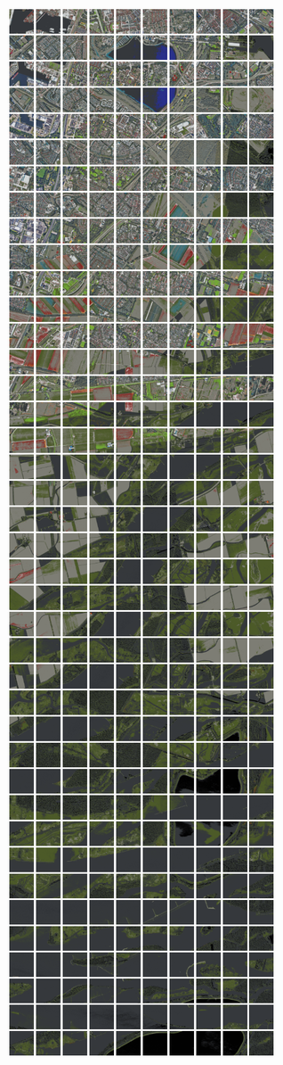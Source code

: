 <html>
<div>
<img src="https://github.com/HakkaTjakka/NL_TILE_MAP/blob/main/18/611/-1041/r.6110.-10410.png" height="44" width="44">
<img src="https://github.com/HakkaTjakka/NL_TILE_MAP/blob/main/18/611/-1041/r.6111.-10410.png" height="44" width="44">
<img src="https://github.com/HakkaTjakka/NL_TILE_MAP/blob/main/18/611/-1041/r.6112.-10410.png" height="44" width="44">
<img src="https://github.com/HakkaTjakka/NL_TILE_MAP/blob/main/18/611/-1041/r.6113.-10410.png" height="44" width="44">
<img src="https://github.com/HakkaTjakka/NL_TILE_MAP/blob/main/18/611/-1041/r.6114.-10410.png" height="44" width="44">
<img src="https://github.com/HakkaTjakka/NL_TILE_MAP/blob/main/18/611/-1041/r.6115.-10410.png" height="44" width="44">
<img src="https://github.com/HakkaTjakka/NL_TILE_MAP/blob/main/18/611/-1041/r.6116.-10410.png" height="44" width="44">
<img src="https://github.com/HakkaTjakka/NL_TILE_MAP/blob/main/18/611/-1041/r.6117.-10410.png" height="44" width="44">
<img src="https://github.com/HakkaTjakka/NL_TILE_MAP/blob/main/18/611/-1041/r.6118.-10410.png" height="44" width="44">
<img src="https://github.com/HakkaTjakka/NL_TILE_MAP/blob/main/18/611/-1041/r.6119.-10410.png" height="44" width="44">
<img src="https://github.com/HakkaTjakka/NL_TILE_MAP/blob/main/18/612/-1041/r.6120.-10410.png" height="44" width="44">
<img src="https://github.com/HakkaTjakka/NL_TILE_MAP/blob/main/18/612/-1041/r.6121.-10410.png" height="44" width="44">
<img src="https://github.com/HakkaTjakka/NL_TILE_MAP/blob/main/18/612/-1041/r.6122.-10410.png" height="44" width="44">
<img src="https://github.com/HakkaTjakka/NL_TILE_MAP/blob/main/18/612/-1041/r.6123.-10410.png" height="44" width="44">
<img src="https://github.com/HakkaTjakka/NL_TILE_MAP/blob/main/18/612/-1041/r.6124.-10410.png" height="44" width="44">
<img src="https://github.com/HakkaTjakka/NL_TILE_MAP/blob/main/18/612/-1041/r.6125.-10410.png" height="44" width="44">
<img src="https://github.com/HakkaTjakka/NL_TILE_MAP/blob/main/18/612/-1041/r.6126.-10410.png" height="44" width="44">
<img src="https://github.com/HakkaTjakka/NL_TILE_MAP/blob/main/18/612/-1041/r.6127.-10410.png" height="44" width="44">
<img src="https://github.com/HakkaTjakka/NL_TILE_MAP/blob/main/18/612/-1041/r.6128.-10410.png" height="44" width="44">
<img src="https://github.com/HakkaTjakka/NL_TILE_MAP/blob/main/18/612/-1041/r.6129.-10410.png" height="44" width="44">
<br>
<img src="https://github.com/HakkaTjakka/NL_TILE_MAP/blob/main/18/611/-1041/r.6110.-10409.png" height="44" width="44">
<img src="https://github.com/HakkaTjakka/NL_TILE_MAP/blob/main/18/611/-1041/r.6111.-10409.png" height="44" width="44">
<img src="https://github.com/HakkaTjakka/NL_TILE_MAP/blob/main/18/611/-1041/r.6112.-10409.png" height="44" width="44">
<img src="https://github.com/HakkaTjakka/NL_TILE_MAP/blob/main/18/611/-1041/r.6113.-10409.png" height="44" width="44">
<img src="https://github.com/HakkaTjakka/NL_TILE_MAP/blob/main/18/611/-1041/r.6114.-10409.png" height="44" width="44">
<img src="https://github.com/HakkaTjakka/NL_TILE_MAP/blob/main/18/611/-1041/r.6115.-10409.png" height="44" width="44">
<img src="https://github.com/HakkaTjakka/NL_TILE_MAP/blob/main/18/611/-1041/r.6116.-10409.png" height="44" width="44">
<img src="https://github.com/HakkaTjakka/NL_TILE_MAP/blob/main/18/611/-1041/r.6117.-10409.png" height="44" width="44">
<img src="https://github.com/HakkaTjakka/NL_TILE_MAP/blob/main/18/611/-1041/r.6118.-10409.png" height="44" width="44">
<img src="https://github.com/HakkaTjakka/NL_TILE_MAP/blob/main/18/611/-1041/r.6119.-10409.png" height="44" width="44">
<img src="https://github.com/HakkaTjakka/NL_TILE_MAP/blob/main/18/612/-1041/r.6120.-10409.png" height="44" width="44">
<img src="https://github.com/HakkaTjakka/NL_TILE_MAP/blob/main/18/612/-1041/r.6121.-10409.png" height="44" width="44">
<img src="https://github.com/HakkaTjakka/NL_TILE_MAP/blob/main/18/612/-1041/r.6122.-10409.png" height="44" width="44">
<img src="https://github.com/HakkaTjakka/NL_TILE_MAP/blob/main/18/612/-1041/r.6123.-10409.png" height="44" width="44">
<img src="https://github.com/HakkaTjakka/NL_TILE_MAP/blob/main/18/612/-1041/r.6124.-10409.png" height="44" width="44">
<img src="https://github.com/HakkaTjakka/NL_TILE_MAP/blob/main/18/612/-1041/r.6125.-10409.png" height="44" width="44">
<img src="https://github.com/HakkaTjakka/NL_TILE_MAP/blob/main/18/612/-1041/r.6126.-10409.png" height="44" width="44">
<img src="https://github.com/HakkaTjakka/NL_TILE_MAP/blob/main/18/612/-1041/r.6127.-10409.png" height="44" width="44">
<img src="https://github.com/HakkaTjakka/NL_TILE_MAP/blob/main/18/612/-1041/r.6128.-10409.png" height="44" width="44">
<img src="https://github.com/HakkaTjakka/NL_TILE_MAP/blob/main/18/612/-1041/r.6129.-10409.png" height="44" width="44">
<br>
<img src="https://github.com/HakkaTjakka/NL_TILE_MAP/blob/main/18/611/-1041/r.6110.-10408.png" height="44" width="44">
<img src="https://github.com/HakkaTjakka/NL_TILE_MAP/blob/main/18/611/-1041/r.6111.-10408.png" height="44" width="44">
<img src="https://github.com/HakkaTjakka/NL_TILE_MAP/blob/main/18/611/-1041/r.6112.-10408.png" height="44" width="44">
<img src="https://github.com/HakkaTjakka/NL_TILE_MAP/blob/main/18/611/-1041/r.6113.-10408.png" height="44" width="44">
<img src="https://github.com/HakkaTjakka/NL_TILE_MAP/blob/main/18/611/-1041/r.6114.-10408.png" height="44" width="44">
<img src="https://github.com/HakkaTjakka/NL_TILE_MAP/blob/main/18/611/-1041/r.6115.-10408.png" height="44" width="44">
<img src="https://github.com/HakkaTjakka/NL_TILE_MAP/blob/main/18/611/-1041/r.6116.-10408.png" height="44" width="44">
<img src="https://github.com/HakkaTjakka/NL_TILE_MAP/blob/main/18/611/-1041/r.6117.-10408.png" height="44" width="44">
<img src="https://github.com/HakkaTjakka/NL_TILE_MAP/blob/main/18/611/-1041/r.6118.-10408.png" height="44" width="44">
<img src="https://github.com/HakkaTjakka/NL_TILE_MAP/blob/main/18/611/-1041/r.6119.-10408.png" height="44" width="44">
<img src="https://github.com/HakkaTjakka/NL_TILE_MAP/blob/main/18/612/-1041/r.6120.-10408.png" height="44" width="44">
<img src="https://github.com/HakkaTjakka/NL_TILE_MAP/blob/main/18/612/-1041/r.6121.-10408.png" height="44" width="44">
<img src="https://github.com/HakkaTjakka/NL_TILE_MAP/blob/main/18/612/-1041/r.6122.-10408.png" height="44" width="44">
<img src="https://github.com/HakkaTjakka/NL_TILE_MAP/blob/main/18/612/-1041/r.6123.-10408.png" height="44" width="44">
<img src="https://github.com/HakkaTjakka/NL_TILE_MAP/blob/main/18/612/-1041/r.6124.-10408.png" height="44" width="44">
<img src="https://github.com/HakkaTjakka/NL_TILE_MAP/blob/main/18/612/-1041/r.6125.-10408.png" height="44" width="44">
<img src="https://github.com/HakkaTjakka/NL_TILE_MAP/blob/main/18/612/-1041/r.6126.-10408.png" height="44" width="44">
<img src="https://github.com/HakkaTjakka/NL_TILE_MAP/blob/main/18/612/-1041/r.6127.-10408.png" height="44" width="44">
<img src="https://github.com/HakkaTjakka/NL_TILE_MAP/blob/main/18/612/-1041/r.6128.-10408.png" height="44" width="44">
<img src="https://github.com/HakkaTjakka/NL_TILE_MAP/blob/main/18/612/-1041/r.6129.-10408.png" height="44" width="44">
<br>
<img src="https://github.com/HakkaTjakka/NL_TILE_MAP/blob/main/18/611/-1041/r.6110.-10407.png" height="44" width="44">
<img src="https://github.com/HakkaTjakka/NL_TILE_MAP/blob/main/18/611/-1041/r.6111.-10407.png" height="44" width="44">
<img src="https://github.com/HakkaTjakka/NL_TILE_MAP/blob/main/18/611/-1041/r.6112.-10407.png" height="44" width="44">
<img src="https://github.com/HakkaTjakka/NL_TILE_MAP/blob/main/18/611/-1041/r.6113.-10407.png" height="44" width="44">
<img src="https://github.com/HakkaTjakka/NL_TILE_MAP/blob/main/18/611/-1041/r.6114.-10407.png" height="44" width="44">
<img src="https://github.com/HakkaTjakka/NL_TILE_MAP/blob/main/18/611/-1041/r.6115.-10407.png" height="44" width="44">
<img src="https://github.com/HakkaTjakka/NL_TILE_MAP/blob/main/18/611/-1041/r.6116.-10407.png" height="44" width="44">
<img src="https://github.com/HakkaTjakka/NL_TILE_MAP/blob/main/18/611/-1041/r.6117.-10407.png" height="44" width="44">
<img src="https://github.com/HakkaTjakka/NL_TILE_MAP/blob/main/18/611/-1041/r.6118.-10407.png" height="44" width="44">
<img src="https://github.com/HakkaTjakka/NL_TILE_MAP/blob/main/18/611/-1041/r.6119.-10407.png" height="44" width="44">
<img src="https://github.com/HakkaTjakka/NL_TILE_MAP/blob/main/18/612/-1041/r.6120.-10407.png" height="44" width="44">
<img src="https://github.com/HakkaTjakka/NL_TILE_MAP/blob/main/18/612/-1041/r.6121.-10407.png" height="44" width="44">
<img src="https://github.com/HakkaTjakka/NL_TILE_MAP/blob/main/18/612/-1041/r.6122.-10407.png" height="44" width="44">
<img src="https://github.com/HakkaTjakka/NL_TILE_MAP/blob/main/18/612/-1041/r.6123.-10407.png" height="44" width="44">
<img src="https://github.com/HakkaTjakka/NL_TILE_MAP/blob/main/18/612/-1041/r.6124.-10407.png" height="44" width="44">
<img src="https://github.com/HakkaTjakka/NL_TILE_MAP/blob/main/18/612/-1041/r.6125.-10407.png" height="44" width="44">
<img src="https://github.com/HakkaTjakka/NL_TILE_MAP/blob/main/18/612/-1041/r.6126.-10407.png" height="44" width="44">
<img src="https://github.com/HakkaTjakka/NL_TILE_MAP/blob/main/18/612/-1041/r.6127.-10407.png" height="44" width="44">
<img src="https://github.com/HakkaTjakka/NL_TILE_MAP/blob/main/18/612/-1041/r.6128.-10407.png" height="44" width="44">
<img src="https://github.com/HakkaTjakka/NL_TILE_MAP/blob/main/18/612/-1041/r.6129.-10407.png" height="44" width="44">
<br>
<img src="https://github.com/HakkaTjakka/NL_TILE_MAP/blob/main/18/611/-1041/r.6110.-10406.png" height="44" width="44">
<img src="https://github.com/HakkaTjakka/NL_TILE_MAP/blob/main/18/611/-1041/r.6111.-10406.png" height="44" width="44">
<img src="https://github.com/HakkaTjakka/NL_TILE_MAP/blob/main/18/611/-1041/r.6112.-10406.png" height="44" width="44">
<img src="https://github.com/HakkaTjakka/NL_TILE_MAP/blob/main/18/611/-1041/r.6113.-10406.png" height="44" width="44">
<img src="https://github.com/HakkaTjakka/NL_TILE_MAP/blob/main/18/611/-1041/r.6114.-10406.png" height="44" width="44">
<img src="https://github.com/HakkaTjakka/NL_TILE_MAP/blob/main/18/611/-1041/r.6115.-10406.png" height="44" width="44">
<img src="https://github.com/HakkaTjakka/NL_TILE_MAP/blob/main/18/611/-1041/r.6116.-10406.png" height="44" width="44">
<img src="https://github.com/HakkaTjakka/NL_TILE_MAP/blob/main/18/611/-1041/r.6117.-10406.png" height="44" width="44">
<img src="https://github.com/HakkaTjakka/NL_TILE_MAP/blob/main/18/611/-1041/r.6118.-10406.png" height="44" width="44">
<img src="https://github.com/HakkaTjakka/NL_TILE_MAP/blob/main/18/611/-1041/r.6119.-10406.png" height="44" width="44">
<img src="https://github.com/HakkaTjakka/NL_TILE_MAP/blob/main/18/612/-1041/r.6120.-10406.png" height="44" width="44">
<img src="https://github.com/HakkaTjakka/NL_TILE_MAP/blob/main/18/612/-1041/r.6121.-10406.png" height="44" width="44">
<img src="https://github.com/HakkaTjakka/NL_TILE_MAP/blob/main/18/612/-1041/r.6122.-10406.png" height="44" width="44">
<img src="https://github.com/HakkaTjakka/NL_TILE_MAP/blob/main/18/612/-1041/r.6123.-10406.png" height="44" width="44">
<img src="https://github.com/HakkaTjakka/NL_TILE_MAP/blob/main/18/612/-1041/r.6124.-10406.png" height="44" width="44">
<img src="https://github.com/HakkaTjakka/NL_TILE_MAP/blob/main/18/612/-1041/r.6125.-10406.png" height="44" width="44">
<img src="https://github.com/HakkaTjakka/NL_TILE_MAP/blob/main/18/612/-1041/r.6126.-10406.png" height="44" width="44">
<img src="https://github.com/HakkaTjakka/NL_TILE_MAP/blob/main/18/612/-1041/r.6127.-10406.png" height="44" width="44">
<img src="https://github.com/HakkaTjakka/NL_TILE_MAP/blob/main/18/612/-1041/r.6128.-10406.png" height="44" width="44">
<img src="https://github.com/HakkaTjakka/NL_TILE_MAP/blob/main/18/612/-1041/r.6129.-10406.png" height="44" width="44">
<br>
<img src="https://github.com/HakkaTjakka/NL_TILE_MAP/blob/main/18/611/-1041/r.6110.-10405.png" height="44" width="44">
<img src="https://github.com/HakkaTjakka/NL_TILE_MAP/blob/main/18/611/-1041/r.6111.-10405.png" height="44" width="44">
<img src="https://github.com/HakkaTjakka/NL_TILE_MAP/blob/main/18/611/-1041/r.6112.-10405.png" height="44" width="44">
<img src="https://github.com/HakkaTjakka/NL_TILE_MAP/blob/main/18/611/-1041/r.6113.-10405.png" height="44" width="44">
<img src="https://github.com/HakkaTjakka/NL_TILE_MAP/blob/main/18/611/-1041/r.6114.-10405.png" height="44" width="44">
<img src="https://github.com/HakkaTjakka/NL_TILE_MAP/blob/main/18/611/-1041/r.6115.-10405.png" height="44" width="44">
<img src="https://github.com/HakkaTjakka/NL_TILE_MAP/blob/main/18/611/-1041/r.6116.-10405.png" height="44" width="44">
<img src="https://github.com/HakkaTjakka/NL_TILE_MAP/blob/main/18/611/-1041/r.6117.-10405.png" height="44" width="44">
<img src="https://github.com/HakkaTjakka/NL_TILE_MAP/blob/main/18/611/-1041/r.6118.-10405.png" height="44" width="44">
<img src="https://github.com/HakkaTjakka/NL_TILE_MAP/blob/main/18/611/-1041/r.6119.-10405.png" height="44" width="44">
<img src="https://github.com/HakkaTjakka/NL_TILE_MAP/blob/main/18/612/-1041/r.6120.-10405.png" height="44" width="44">
<img src="https://github.com/HakkaTjakka/NL_TILE_MAP/blob/main/18/612/-1041/r.6121.-10405.png" height="44" width="44">
<img src="https://github.com/HakkaTjakka/NL_TILE_MAP/blob/main/18/612/-1041/r.6122.-10405.png" height="44" width="44">
<img src="https://github.com/HakkaTjakka/NL_TILE_MAP/blob/main/18/612/-1041/r.6123.-10405.png" height="44" width="44">
<img src="https://github.com/HakkaTjakka/NL_TILE_MAP/blob/main/18/612/-1041/r.6124.-10405.png" height="44" width="44">
<img src="https://github.com/HakkaTjakka/NL_TILE_MAP/blob/main/18/612/-1041/r.6125.-10405.png" height="44" width="44">
<img src="https://github.com/HakkaTjakka/NL_TILE_MAP/blob/main/18/612/-1041/r.6126.-10405.png" height="44" width="44">
<img src="https://github.com/HakkaTjakka/NL_TILE_MAP/blob/main/18/612/-1041/r.6127.-10405.png" height="44" width="44">
<img src="https://github.com/HakkaTjakka/NL_TILE_MAP/blob/main/18/612/-1041/r.6128.-10405.png" height="44" width="44">
<img src="https://github.com/HakkaTjakka/NL_TILE_MAP/blob/main/18/612/-1041/r.6129.-10405.png" height="44" width="44">
<br>
<img src="https://github.com/HakkaTjakka/NL_TILE_MAP/blob/main/18/611/-1041/r.6110.-10404.png" height="44" width="44">
<img src="https://github.com/HakkaTjakka/NL_TILE_MAP/blob/main/18/611/-1041/r.6111.-10404.png" height="44" width="44">
<img src="https://github.com/HakkaTjakka/NL_TILE_MAP/blob/main/18/611/-1041/r.6112.-10404.png" height="44" width="44">
<img src="https://github.com/HakkaTjakka/NL_TILE_MAP/blob/main/18/611/-1041/r.6113.-10404.png" height="44" width="44">
<img src="https://github.com/HakkaTjakka/NL_TILE_MAP/blob/main/18/611/-1041/r.6114.-10404.png" height="44" width="44">
<img src="https://github.com/HakkaTjakka/NL_TILE_MAP/blob/main/18/611/-1041/r.6115.-10404.png" height="44" width="44">
<img src="https://github.com/HakkaTjakka/NL_TILE_MAP/blob/main/18/611/-1041/r.6116.-10404.png" height="44" width="44">
<img src="https://github.com/HakkaTjakka/NL_TILE_MAP/blob/main/18/611/-1041/r.6117.-10404.png" height="44" width="44">
<img src="https://github.com/HakkaTjakka/NL_TILE_MAP/blob/main/18/611/-1041/r.6118.-10404.png" height="44" width="44">
<img src="https://github.com/HakkaTjakka/NL_TILE_MAP/blob/main/18/611/-1041/r.6119.-10404.png" height="44" width="44">
<img src="https://github.com/HakkaTjakka/NL_TILE_MAP/blob/main/18/612/-1041/r.6120.-10404.png" height="44" width="44">
<img src="https://github.com/HakkaTjakka/NL_TILE_MAP/blob/main/18/612/-1041/r.6121.-10404.png" height="44" width="44">
<img src="https://github.com/HakkaTjakka/NL_TILE_MAP/blob/main/18/612/-1041/r.6122.-10404.png" height="44" width="44">
<img src="https://github.com/HakkaTjakka/NL_TILE_MAP/blob/main/18/612/-1041/r.6123.-10404.png" height="44" width="44">
<img src="https://github.com/HakkaTjakka/NL_TILE_MAP/blob/main/18/612/-1041/r.6124.-10404.png" height="44" width="44">
<img src="https://github.com/HakkaTjakka/NL_TILE_MAP/blob/main/18/612/-1041/r.6125.-10404.png" height="44" width="44">
<img src="https://github.com/HakkaTjakka/NL_TILE_MAP/blob/main/18/612/-1041/r.6126.-10404.png" height="44" width="44">
<img src="https://github.com/HakkaTjakka/NL_TILE_MAP/blob/main/18/612/-1041/r.6127.-10404.png" height="44" width="44">
<img src="https://github.com/HakkaTjakka/NL_TILE_MAP/blob/main/18/612/-1041/r.6128.-10404.png" height="44" width="44">
<img src="https://github.com/HakkaTjakka/NL_TILE_MAP/blob/main/18/612/-1041/r.6129.-10404.png" height="44" width="44">
<br>
<img src="https://github.com/HakkaTjakka/NL_TILE_MAP/blob/main/18/611/-1041/r.6110.-10403.png" height="44" width="44">
<img src="https://github.com/HakkaTjakka/NL_TILE_MAP/blob/main/18/611/-1041/r.6111.-10403.png" height="44" width="44">
<img src="https://github.com/HakkaTjakka/NL_TILE_MAP/blob/main/18/611/-1041/r.6112.-10403.png" height="44" width="44">
<img src="https://github.com/HakkaTjakka/NL_TILE_MAP/blob/main/18/611/-1041/r.6113.-10403.png" height="44" width="44">
<img src="https://github.com/HakkaTjakka/NL_TILE_MAP/blob/main/18/611/-1041/r.6114.-10403.png" height="44" width="44">
<img src="https://github.com/HakkaTjakka/NL_TILE_MAP/blob/main/18/611/-1041/r.6115.-10403.png" height="44" width="44">
<img src="https://github.com/HakkaTjakka/NL_TILE_MAP/blob/main/18/611/-1041/r.6116.-10403.png" height="44" width="44">
<img src="https://github.com/HakkaTjakka/NL_TILE_MAP/blob/main/18/611/-1041/r.6117.-10403.png" height="44" width="44">
<img src="https://github.com/HakkaTjakka/NL_TILE_MAP/blob/main/18/611/-1041/r.6118.-10403.png" height="44" width="44">
<img src="https://github.com/HakkaTjakka/NL_TILE_MAP/blob/main/18/611/-1041/r.6119.-10403.png" height="44" width="44">
<img src="https://github.com/HakkaTjakka/NL_TILE_MAP/blob/main/18/612/-1041/r.6120.-10403.png" height="44" width="44">
<img src="https://github.com/HakkaTjakka/NL_TILE_MAP/blob/main/18/612/-1041/r.6121.-10403.png" height="44" width="44">
<img src="https://github.com/HakkaTjakka/NL_TILE_MAP/blob/main/18/612/-1041/r.6122.-10403.png" height="44" width="44">
<img src="https://github.com/HakkaTjakka/NL_TILE_MAP/blob/main/18/612/-1041/r.6123.-10403.png" height="44" width="44">
<img src="https://github.com/HakkaTjakka/NL_TILE_MAP/blob/main/18/612/-1041/r.6124.-10403.png" height="44" width="44">
<img src="https://github.com/HakkaTjakka/NL_TILE_MAP/blob/main/18/612/-1041/r.6125.-10403.png" height="44" width="44">
<img src="https://github.com/HakkaTjakka/NL_TILE_MAP/blob/main/18/612/-1041/r.6126.-10403.png" height="44" width="44">
<img src="https://github.com/HakkaTjakka/NL_TILE_MAP/blob/main/18/612/-1041/r.6127.-10403.png" height="44" width="44">
<img src="https://github.com/HakkaTjakka/NL_TILE_MAP/blob/main/18/612/-1041/r.6128.-10403.png" height="44" width="44">
<img src="https://github.com/HakkaTjakka/NL_TILE_MAP/blob/main/18/612/-1041/r.6129.-10403.png" height="44" width="44">
<br>
<img src="https://github.com/HakkaTjakka/NL_TILE_MAP/blob/main/18/611/-1041/r.6110.-10402.png" height="44" width="44">
<img src="https://github.com/HakkaTjakka/NL_TILE_MAP/blob/main/18/611/-1041/r.6111.-10402.png" height="44" width="44">
<img src="https://github.com/HakkaTjakka/NL_TILE_MAP/blob/main/18/611/-1041/r.6112.-10402.png" height="44" width="44">
<img src="https://github.com/HakkaTjakka/NL_TILE_MAP/blob/main/18/611/-1041/r.6113.-10402.png" height="44" width="44">
<img src="https://github.com/HakkaTjakka/NL_TILE_MAP/blob/main/18/611/-1041/r.6114.-10402.png" height="44" width="44">
<img src="https://github.com/HakkaTjakka/NL_TILE_MAP/blob/main/18/611/-1041/r.6115.-10402.png" height="44" width="44">
<img src="https://github.com/HakkaTjakka/NL_TILE_MAP/blob/main/18/611/-1041/r.6116.-10402.png" height="44" width="44">
<img src="https://github.com/HakkaTjakka/NL_TILE_MAP/blob/main/18/611/-1041/r.6117.-10402.png" height="44" width="44">
<img src="https://github.com/HakkaTjakka/NL_TILE_MAP/blob/main/18/611/-1041/r.6118.-10402.png" height="44" width="44">
<img src="https://github.com/HakkaTjakka/NL_TILE_MAP/blob/main/18/611/-1041/r.6119.-10402.png" height="44" width="44">
<img src="https://github.com/HakkaTjakka/NL_TILE_MAP/blob/main/18/612/-1041/r.6120.-10402.png" height="44" width="44">
<img src="https://github.com/HakkaTjakka/NL_TILE_MAP/blob/main/18/612/-1041/r.6121.-10402.png" height="44" width="44">
<img src="https://github.com/HakkaTjakka/NL_TILE_MAP/blob/main/18/612/-1041/r.6122.-10402.png" height="44" width="44">
<img src="https://github.com/HakkaTjakka/NL_TILE_MAP/blob/main/18/612/-1041/r.6123.-10402.png" height="44" width="44">
<img src="https://github.com/HakkaTjakka/NL_TILE_MAP/blob/main/18/612/-1041/r.6124.-10402.png" height="44" width="44">
<img src="https://github.com/HakkaTjakka/NL_TILE_MAP/blob/main/18/612/-1041/r.6125.-10402.png" height="44" width="44">
<img src="https://github.com/HakkaTjakka/NL_TILE_MAP/blob/main/18/612/-1041/r.6126.-10402.png" height="44" width="44">
<img src="https://github.com/HakkaTjakka/NL_TILE_MAP/blob/main/18/612/-1041/r.6127.-10402.png" height="44" width="44">
<img src="https://github.com/HakkaTjakka/NL_TILE_MAP/blob/main/18/612/-1041/r.6128.-10402.png" height="44" width="44">
<img src="https://github.com/HakkaTjakka/NL_TILE_MAP/blob/main/18/612/-1041/r.6129.-10402.png" height="44" width="44">
<br>
<img src="https://github.com/HakkaTjakka/NL_TILE_MAP/blob/main/18/611/-1041/r.6110.-10401.png" height="44" width="44">
<img src="https://github.com/HakkaTjakka/NL_TILE_MAP/blob/main/18/611/-1041/r.6111.-10401.png" height="44" width="44">
<img src="https://github.com/HakkaTjakka/NL_TILE_MAP/blob/main/18/611/-1041/r.6112.-10401.png" height="44" width="44">
<img src="https://github.com/HakkaTjakka/NL_TILE_MAP/blob/main/18/611/-1041/r.6113.-10401.png" height="44" width="44">
<img src="https://github.com/HakkaTjakka/NL_TILE_MAP/blob/main/18/611/-1041/r.6114.-10401.png" height="44" width="44">
<img src="https://github.com/HakkaTjakka/NL_TILE_MAP/blob/main/18/611/-1041/r.6115.-10401.png" height="44" width="44">
<img src="https://github.com/HakkaTjakka/NL_TILE_MAP/blob/main/18/611/-1041/r.6116.-10401.png" height="44" width="44">
<img src="https://github.com/HakkaTjakka/NL_TILE_MAP/blob/main/18/611/-1041/r.6117.-10401.png" height="44" width="44">
<img src="https://github.com/HakkaTjakka/NL_TILE_MAP/blob/main/18/611/-1041/r.6118.-10401.png" height="44" width="44">
<img src="https://github.com/HakkaTjakka/NL_TILE_MAP/blob/main/18/611/-1041/r.6119.-10401.png" height="44" width="44">
<img src="https://github.com/HakkaTjakka/NL_TILE_MAP/blob/main/18/612/-1041/r.6120.-10401.png" height="44" width="44">
<img src="https://github.com/HakkaTjakka/NL_TILE_MAP/blob/main/18/612/-1041/r.6121.-10401.png" height="44" width="44">
<img src="https://github.com/HakkaTjakka/NL_TILE_MAP/blob/main/18/612/-1041/r.6122.-10401.png" height="44" width="44">
<img src="https://github.com/HakkaTjakka/NL_TILE_MAP/blob/main/18/612/-1041/r.6123.-10401.png" height="44" width="44">
<img src="https://github.com/HakkaTjakka/NL_TILE_MAP/blob/main/18/612/-1041/r.6124.-10401.png" height="44" width="44">
<img src="https://github.com/HakkaTjakka/NL_TILE_MAP/blob/main/18/612/-1041/r.6125.-10401.png" height="44" width="44">
<img src="https://github.com/HakkaTjakka/NL_TILE_MAP/blob/main/18/612/-1041/r.6126.-10401.png" height="44" width="44">
<img src="https://github.com/HakkaTjakka/NL_TILE_MAP/blob/main/18/612/-1041/r.6127.-10401.png" height="44" width="44">
<img src="https://github.com/HakkaTjakka/NL_TILE_MAP/blob/main/18/612/-1041/r.6128.-10401.png" height="44" width="44">
<img src="https://github.com/HakkaTjakka/NL_TILE_MAP/blob/main/18/612/-1041/r.6129.-10401.png" height="44" width="44">
<br>
<img src="https://github.com/HakkaTjakka/NL_TILE_MAP/blob/main/18/611/-1040/r.6110.-10400.png" height="44" width="44">
<img src="https://github.com/HakkaTjakka/NL_TILE_MAP/blob/main/18/611/-1040/r.6111.-10400.png" height="44" width="44">
<img src="https://github.com/HakkaTjakka/NL_TILE_MAP/blob/main/18/611/-1040/r.6112.-10400.png" height="44" width="44">
<img src="https://github.com/HakkaTjakka/NL_TILE_MAP/blob/main/18/611/-1040/r.6113.-10400.png" height="44" width="44">
<img src="https://github.com/HakkaTjakka/NL_TILE_MAP/blob/main/18/611/-1040/r.6114.-10400.png" height="44" width="44">
<img src="https://github.com/HakkaTjakka/NL_TILE_MAP/blob/main/18/611/-1040/r.6115.-10400.png" height="44" width="44">
<img src="https://github.com/HakkaTjakka/NL_TILE_MAP/blob/main/18/611/-1040/r.6116.-10400.png" height="44" width="44">
<img src="https://github.com/HakkaTjakka/NL_TILE_MAP/blob/main/18/611/-1040/r.6117.-10400.png" height="44" width="44">
<img src="https://github.com/HakkaTjakka/NL_TILE_MAP/blob/main/18/611/-1040/r.6118.-10400.png" height="44" width="44">
<img src="https://github.com/HakkaTjakka/NL_TILE_MAP/blob/main/18/611/-1040/r.6119.-10400.png" height="44" width="44">
<img src="https://github.com/HakkaTjakka/NL_TILE_MAP/blob/main/18/612/-1040/r.6120.-10400.png" height="44" width="44">
<img src="https://github.com/HakkaTjakka/NL_TILE_MAP/blob/main/18/612/-1040/r.6121.-10400.png" height="44" width="44">
<img src="https://github.com/HakkaTjakka/NL_TILE_MAP/blob/main/18/612/-1040/r.6122.-10400.png" height="44" width="44">
<img src="https://github.com/HakkaTjakka/NL_TILE_MAP/blob/main/18/612/-1040/r.6123.-10400.png" height="44" width="44">
<img src="https://github.com/HakkaTjakka/NL_TILE_MAP/blob/main/18/612/-1040/r.6124.-10400.png" height="44" width="44">
<img src="https://github.com/HakkaTjakka/NL_TILE_MAP/blob/main/18/612/-1040/r.6125.-10400.png" height="44" width="44">
<img src="https://github.com/HakkaTjakka/NL_TILE_MAP/blob/main/18/612/-1040/r.6126.-10400.png" height="44" width="44">
<img src="https://github.com/HakkaTjakka/NL_TILE_MAP/blob/main/18/612/-1040/r.6127.-10400.png" height="44" width="44">
<img src="https://github.com/HakkaTjakka/NL_TILE_MAP/blob/main/18/612/-1040/r.6128.-10400.png" height="44" width="44">
<img src="https://github.com/HakkaTjakka/NL_TILE_MAP/blob/main/18/612/-1040/r.6129.-10400.png" height="44" width="44">
<br>
<img src="https://github.com/HakkaTjakka/NL_TILE_MAP/blob/main/18/611/-1040/r.6110.-10399.png" height="44" width="44">
<img src="https://github.com/HakkaTjakka/NL_TILE_MAP/blob/main/18/611/-1040/r.6111.-10399.png" height="44" width="44">
<img src="https://github.com/HakkaTjakka/NL_TILE_MAP/blob/main/18/611/-1040/r.6112.-10399.png" height="44" width="44">
<img src="https://github.com/HakkaTjakka/NL_TILE_MAP/blob/main/18/611/-1040/r.6113.-10399.png" height="44" width="44">
<img src="https://github.com/HakkaTjakka/NL_TILE_MAP/blob/main/18/611/-1040/r.6114.-10399.png" height="44" width="44">
<img src="https://github.com/HakkaTjakka/NL_TILE_MAP/blob/main/18/611/-1040/r.6115.-10399.png" height="44" width="44">
<img src="https://github.com/HakkaTjakka/NL_TILE_MAP/blob/main/18/611/-1040/r.6116.-10399.png" height="44" width="44">
<img src="https://github.com/HakkaTjakka/NL_TILE_MAP/blob/main/18/611/-1040/r.6117.-10399.png" height="44" width="44">
<img src="https://github.com/HakkaTjakka/NL_TILE_MAP/blob/main/18/611/-1040/r.6118.-10399.png" height="44" width="44">
<img src="https://github.com/HakkaTjakka/NL_TILE_MAP/blob/main/18/611/-1040/r.6119.-10399.png" height="44" width="44">
<img src="https://github.com/HakkaTjakka/NL_TILE_MAP/blob/main/18/612/-1040/r.6120.-10399.png" height="44" width="44">
<img src="https://github.com/HakkaTjakka/NL_TILE_MAP/blob/main/18/612/-1040/r.6121.-10399.png" height="44" width="44">
<img src="https://github.com/HakkaTjakka/NL_TILE_MAP/blob/main/18/612/-1040/r.6122.-10399.png" height="44" width="44">
<img src="https://github.com/HakkaTjakka/NL_TILE_MAP/blob/main/18/612/-1040/r.6123.-10399.png" height="44" width="44">
<img src="https://github.com/HakkaTjakka/NL_TILE_MAP/blob/main/18/612/-1040/r.6124.-10399.png" height="44" width="44">
<img src="https://github.com/HakkaTjakka/NL_TILE_MAP/blob/main/18/612/-1040/r.6125.-10399.png" height="44" width="44">
<img src="https://github.com/HakkaTjakka/NL_TILE_MAP/blob/main/18/612/-1040/r.6126.-10399.png" height="44" width="44">
<img src="https://github.com/HakkaTjakka/NL_TILE_MAP/blob/main/18/612/-1040/r.6127.-10399.png" height="44" width="44">
<img src="https://github.com/HakkaTjakka/NL_TILE_MAP/blob/main/18/612/-1040/r.6128.-10399.png" height="44" width="44">
<img src="https://github.com/HakkaTjakka/NL_TILE_MAP/blob/main/18/612/-1040/r.6129.-10399.png" height="44" width="44">
<br>
<img src="https://github.com/HakkaTjakka/NL_TILE_MAP/blob/main/18/611/-1040/r.6110.-10398.png" height="44" width="44">
<img src="https://github.com/HakkaTjakka/NL_TILE_MAP/blob/main/18/611/-1040/r.6111.-10398.png" height="44" width="44">
<img src="https://github.com/HakkaTjakka/NL_TILE_MAP/blob/main/18/611/-1040/r.6112.-10398.png" height="44" width="44">
<img src="https://github.com/HakkaTjakka/NL_TILE_MAP/blob/main/18/611/-1040/r.6113.-10398.png" height="44" width="44">
<img src="https://github.com/HakkaTjakka/NL_TILE_MAP/blob/main/18/611/-1040/r.6114.-10398.png" height="44" width="44">
<img src="https://github.com/HakkaTjakka/NL_TILE_MAP/blob/main/18/611/-1040/r.6115.-10398.png" height="44" width="44">
<img src="https://github.com/HakkaTjakka/NL_TILE_MAP/blob/main/18/611/-1040/r.6116.-10398.png" height="44" width="44">
<img src="https://github.com/HakkaTjakka/NL_TILE_MAP/blob/main/18/611/-1040/r.6117.-10398.png" height="44" width="44">
<img src="https://github.com/HakkaTjakka/NL_TILE_MAP/blob/main/18/611/-1040/r.6118.-10398.png" height="44" width="44">
<img src="https://github.com/HakkaTjakka/NL_TILE_MAP/blob/main/18/611/-1040/r.6119.-10398.png" height="44" width="44">
<img src="https://github.com/HakkaTjakka/NL_TILE_MAP/blob/main/18/612/-1040/r.6120.-10398.png" height="44" width="44">
<img src="https://github.com/HakkaTjakka/NL_TILE_MAP/blob/main/18/612/-1040/r.6121.-10398.png" height="44" width="44">
<img src="https://github.com/HakkaTjakka/NL_TILE_MAP/blob/main/18/612/-1040/r.6122.-10398.png" height="44" width="44">
<img src="https://github.com/HakkaTjakka/NL_TILE_MAP/blob/main/18/612/-1040/r.6123.-10398.png" height="44" width="44">
<img src="https://github.com/HakkaTjakka/NL_TILE_MAP/blob/main/18/612/-1040/r.6124.-10398.png" height="44" width="44">
<img src="https://github.com/HakkaTjakka/NL_TILE_MAP/blob/main/18/612/-1040/r.6125.-10398.png" height="44" width="44">
<img src="https://github.com/HakkaTjakka/NL_TILE_MAP/blob/main/18/612/-1040/r.6126.-10398.png" height="44" width="44">
<img src="https://github.com/HakkaTjakka/NL_TILE_MAP/blob/main/18/612/-1040/r.6127.-10398.png" height="44" width="44">
<img src="https://github.com/HakkaTjakka/NL_TILE_MAP/blob/main/18/612/-1040/r.6128.-10398.png" height="44" width="44">
<img src="https://github.com/HakkaTjakka/NL_TILE_MAP/blob/main/18/612/-1040/r.6129.-10398.png" height="44" width="44">
<br>
<img src="https://github.com/HakkaTjakka/NL_TILE_MAP/blob/main/18/611/-1040/r.6110.-10397.png" height="44" width="44">
<img src="https://github.com/HakkaTjakka/NL_TILE_MAP/blob/main/18/611/-1040/r.6111.-10397.png" height="44" width="44">
<img src="https://github.com/HakkaTjakka/NL_TILE_MAP/blob/main/18/611/-1040/r.6112.-10397.png" height="44" width="44">
<img src="https://github.com/HakkaTjakka/NL_TILE_MAP/blob/main/18/611/-1040/r.6113.-10397.png" height="44" width="44">
<img src="https://github.com/HakkaTjakka/NL_TILE_MAP/blob/main/18/611/-1040/r.6114.-10397.png" height="44" width="44">
<img src="https://github.com/HakkaTjakka/NL_TILE_MAP/blob/main/18/611/-1040/r.6115.-10397.png" height="44" width="44">
<img src="https://github.com/HakkaTjakka/NL_TILE_MAP/blob/main/18/611/-1040/r.6116.-10397.png" height="44" width="44">
<img src="https://github.com/HakkaTjakka/NL_TILE_MAP/blob/main/18/611/-1040/r.6117.-10397.png" height="44" width="44">
<img src="https://github.com/HakkaTjakka/NL_TILE_MAP/blob/main/18/611/-1040/r.6118.-10397.png" height="44" width="44">
<img src="https://github.com/HakkaTjakka/NL_TILE_MAP/blob/main/18/611/-1040/r.6119.-10397.png" height="44" width="44">
<img src="https://github.com/HakkaTjakka/NL_TILE_MAP/blob/main/18/612/-1040/r.6120.-10397.png" height="44" width="44">
<img src="https://github.com/HakkaTjakka/NL_TILE_MAP/blob/main/18/612/-1040/r.6121.-10397.png" height="44" width="44">
<img src="https://github.com/HakkaTjakka/NL_TILE_MAP/blob/main/18/612/-1040/r.6122.-10397.png" height="44" width="44">
<img src="https://github.com/HakkaTjakka/NL_TILE_MAP/blob/main/18/612/-1040/r.6123.-10397.png" height="44" width="44">
<img src="https://github.com/HakkaTjakka/NL_TILE_MAP/blob/main/18/612/-1040/r.6124.-10397.png" height="44" width="44">
<img src="https://github.com/HakkaTjakka/NL_TILE_MAP/blob/main/18/612/-1040/r.6125.-10397.png" height="44" width="44">
<img src="https://github.com/HakkaTjakka/NL_TILE_MAP/blob/main/18/612/-1040/r.6126.-10397.png" height="44" width="44">
<img src="https://github.com/HakkaTjakka/NL_TILE_MAP/blob/main/18/612/-1040/r.6127.-10397.png" height="44" width="44">
<img src="https://github.com/HakkaTjakka/NL_TILE_MAP/blob/main/18/612/-1040/r.6128.-10397.png" height="44" width="44">
<img src="https://github.com/HakkaTjakka/NL_TILE_MAP/blob/main/18/612/-1040/r.6129.-10397.png" height="44" width="44">
<br>
<img src="https://github.com/HakkaTjakka/NL_TILE_MAP/blob/main/18/611/-1040/r.6110.-10396.png" height="44" width="44">
<img src="https://github.com/HakkaTjakka/NL_TILE_MAP/blob/main/18/611/-1040/r.6111.-10396.png" height="44" width="44">
<img src="https://github.com/HakkaTjakka/NL_TILE_MAP/blob/main/18/611/-1040/r.6112.-10396.png" height="44" width="44">
<img src="https://github.com/HakkaTjakka/NL_TILE_MAP/blob/main/18/611/-1040/r.6113.-10396.png" height="44" width="44">
<img src="https://github.com/HakkaTjakka/NL_TILE_MAP/blob/main/18/611/-1040/r.6114.-10396.png" height="44" width="44">
<img src="https://github.com/HakkaTjakka/NL_TILE_MAP/blob/main/18/611/-1040/r.6115.-10396.png" height="44" width="44">
<img src="https://github.com/HakkaTjakka/NL_TILE_MAP/blob/main/18/611/-1040/r.6116.-10396.png" height="44" width="44">
<img src="https://github.com/HakkaTjakka/NL_TILE_MAP/blob/main/18/611/-1040/r.6117.-10396.png" height="44" width="44">
<img src="https://github.com/HakkaTjakka/NL_TILE_MAP/blob/main/18/611/-1040/r.6118.-10396.png" height="44" width="44">
<img src="https://github.com/HakkaTjakka/NL_TILE_MAP/blob/main/18/611/-1040/r.6119.-10396.png" height="44" width="44">
<img src="https://github.com/HakkaTjakka/NL_TILE_MAP/blob/main/18/612/-1040/r.6120.-10396.png" height="44" width="44">
<img src="https://github.com/HakkaTjakka/NL_TILE_MAP/blob/main/18/612/-1040/r.6121.-10396.png" height="44" width="44">
<img src="https://github.com/HakkaTjakka/NL_TILE_MAP/blob/main/18/612/-1040/r.6122.-10396.png" height="44" width="44">
<img src="https://github.com/HakkaTjakka/NL_TILE_MAP/blob/main/18/612/-1040/r.6123.-10396.png" height="44" width="44">
<img src="https://github.com/HakkaTjakka/NL_TILE_MAP/blob/main/18/612/-1040/r.6124.-10396.png" height="44" width="44">
<img src="https://github.com/HakkaTjakka/NL_TILE_MAP/blob/main/18/612/-1040/r.6125.-10396.png" height="44" width="44">
<img src="https://github.com/HakkaTjakka/NL_TILE_MAP/blob/main/18/612/-1040/r.6126.-10396.png" height="44" width="44">
<img src="https://github.com/HakkaTjakka/NL_TILE_MAP/blob/main/18/612/-1040/r.6127.-10396.png" height="44" width="44">
<img src="https://github.com/HakkaTjakka/NL_TILE_MAP/blob/main/18/612/-1040/r.6128.-10396.png" height="44" width="44">
<img src="https://github.com/HakkaTjakka/NL_TILE_MAP/blob/main/18/612/-1040/r.6129.-10396.png" height="44" width="44">
<br>
<img src="https://github.com/HakkaTjakka/NL_TILE_MAP/blob/main/18/611/-1040/r.6110.-10395.png" height="44" width="44">
<img src="https://github.com/HakkaTjakka/NL_TILE_MAP/blob/main/18/611/-1040/r.6111.-10395.png" height="44" width="44">
<img src="https://github.com/HakkaTjakka/NL_TILE_MAP/blob/main/18/611/-1040/r.6112.-10395.png" height="44" width="44">
<img src="https://github.com/HakkaTjakka/NL_TILE_MAP/blob/main/18/611/-1040/r.6113.-10395.png" height="44" width="44">
<img src="https://github.com/HakkaTjakka/NL_TILE_MAP/blob/main/18/611/-1040/r.6114.-10395.png" height="44" width="44">
<img src="https://github.com/HakkaTjakka/NL_TILE_MAP/blob/main/18/611/-1040/r.6115.-10395.png" height="44" width="44">
<img src="https://github.com/HakkaTjakka/NL_TILE_MAP/blob/main/18/611/-1040/r.6116.-10395.png" height="44" width="44">
<img src="https://github.com/HakkaTjakka/NL_TILE_MAP/blob/main/18/611/-1040/r.6117.-10395.png" height="44" width="44">
<img src="https://github.com/HakkaTjakka/NL_TILE_MAP/blob/main/18/611/-1040/r.6118.-10395.png" height="44" width="44">
<img src="https://github.com/HakkaTjakka/NL_TILE_MAP/blob/main/18/611/-1040/r.6119.-10395.png" height="44" width="44">
<img src="https://github.com/HakkaTjakka/NL_TILE_MAP/blob/main/18/612/-1040/r.6120.-10395.png" height="44" width="44">
<img src="https://github.com/HakkaTjakka/NL_TILE_MAP/blob/main/18/612/-1040/r.6121.-10395.png" height="44" width="44">
<img src="https://github.com/HakkaTjakka/NL_TILE_MAP/blob/main/18/612/-1040/r.6122.-10395.png" height="44" width="44">
<img src="https://github.com/HakkaTjakka/NL_TILE_MAP/blob/main/18/612/-1040/r.6123.-10395.png" height="44" width="44">
<img src="https://github.com/HakkaTjakka/NL_TILE_MAP/blob/main/18/612/-1040/r.6124.-10395.png" height="44" width="44">
<img src="https://github.com/HakkaTjakka/NL_TILE_MAP/blob/main/18/612/-1040/r.6125.-10395.png" height="44" width="44">
<img src="https://github.com/HakkaTjakka/NL_TILE_MAP/blob/main/18/612/-1040/r.6126.-10395.png" height="44" width="44">
<img src="https://github.com/HakkaTjakka/NL_TILE_MAP/blob/main/18/612/-1040/r.6127.-10395.png" height="44" width="44">
<img src="https://github.com/HakkaTjakka/NL_TILE_MAP/blob/main/18/612/-1040/r.6128.-10395.png" height="44" width="44">
<img src="https://github.com/HakkaTjakka/NL_TILE_MAP/blob/main/18/612/-1040/r.6129.-10395.png" height="44" width="44">
<br>
<img src="https://github.com/HakkaTjakka/NL_TILE_MAP/blob/main/18/611/-1040/r.6110.-10394.png" height="44" width="44">
<img src="https://github.com/HakkaTjakka/NL_TILE_MAP/blob/main/18/611/-1040/r.6111.-10394.png" height="44" width="44">
<img src="https://github.com/HakkaTjakka/NL_TILE_MAP/blob/main/18/611/-1040/r.6112.-10394.png" height="44" width="44">
<img src="https://github.com/HakkaTjakka/NL_TILE_MAP/blob/main/18/611/-1040/r.6113.-10394.png" height="44" width="44">
<img src="https://github.com/HakkaTjakka/NL_TILE_MAP/blob/main/18/611/-1040/r.6114.-10394.png" height="44" width="44">
<img src="https://github.com/HakkaTjakka/NL_TILE_MAP/blob/main/18/611/-1040/r.6115.-10394.png" height="44" width="44">
<img src="https://github.com/HakkaTjakka/NL_TILE_MAP/blob/main/18/611/-1040/r.6116.-10394.png" height="44" width="44">
<img src="https://github.com/HakkaTjakka/NL_TILE_MAP/blob/main/18/611/-1040/r.6117.-10394.png" height="44" width="44">
<img src="https://github.com/HakkaTjakka/NL_TILE_MAP/blob/main/18/611/-1040/r.6118.-10394.png" height="44" width="44">
<img src="https://github.com/HakkaTjakka/NL_TILE_MAP/blob/main/18/611/-1040/r.6119.-10394.png" height="44" width="44">
<img src="https://github.com/HakkaTjakka/NL_TILE_MAP/blob/main/18/612/-1040/r.6120.-10394.png" height="44" width="44">
<img src="https://github.com/HakkaTjakka/NL_TILE_MAP/blob/main/18/612/-1040/r.6121.-10394.png" height="44" width="44">
<img src="https://github.com/HakkaTjakka/NL_TILE_MAP/blob/main/18/612/-1040/r.6122.-10394.png" height="44" width="44">
<img src="https://github.com/HakkaTjakka/NL_TILE_MAP/blob/main/18/612/-1040/r.6123.-10394.png" height="44" width="44">
<img src="https://github.com/HakkaTjakka/NL_TILE_MAP/blob/main/18/612/-1040/r.6124.-10394.png" height="44" width="44">
<img src="https://github.com/HakkaTjakka/NL_TILE_MAP/blob/main/18/612/-1040/r.6125.-10394.png" height="44" width="44">
<img src="https://github.com/HakkaTjakka/NL_TILE_MAP/blob/main/18/612/-1040/r.6126.-10394.png" height="44" width="44">
<img src="https://github.com/HakkaTjakka/NL_TILE_MAP/blob/main/18/612/-1040/r.6127.-10394.png" height="44" width="44">
<img src="https://github.com/HakkaTjakka/NL_TILE_MAP/blob/main/18/612/-1040/r.6128.-10394.png" height="44" width="44">
<img src="https://github.com/HakkaTjakka/NL_TILE_MAP/blob/main/18/612/-1040/r.6129.-10394.png" height="44" width="44">
<br>
<img src="https://github.com/HakkaTjakka/NL_TILE_MAP/blob/main/18/611/-1040/r.6110.-10393.png" height="44" width="44">
<img src="https://github.com/HakkaTjakka/NL_TILE_MAP/blob/main/18/611/-1040/r.6111.-10393.png" height="44" width="44">
<img src="https://github.com/HakkaTjakka/NL_TILE_MAP/blob/main/18/611/-1040/r.6112.-10393.png" height="44" width="44">
<img src="https://github.com/HakkaTjakka/NL_TILE_MAP/blob/main/18/611/-1040/r.6113.-10393.png" height="44" width="44">
<img src="https://github.com/HakkaTjakka/NL_TILE_MAP/blob/main/18/611/-1040/r.6114.-10393.png" height="44" width="44">
<img src="https://github.com/HakkaTjakka/NL_TILE_MAP/blob/main/18/611/-1040/r.6115.-10393.png" height="44" width="44">
<img src="https://github.com/HakkaTjakka/NL_TILE_MAP/blob/main/18/611/-1040/r.6116.-10393.png" height="44" width="44">
<img src="https://github.com/HakkaTjakka/NL_TILE_MAP/blob/main/18/611/-1040/r.6117.-10393.png" height="44" width="44">
<img src="https://github.com/HakkaTjakka/NL_TILE_MAP/blob/main/18/611/-1040/r.6118.-10393.png" height="44" width="44">
<img src="https://github.com/HakkaTjakka/NL_TILE_MAP/blob/main/18/611/-1040/r.6119.-10393.png" height="44" width="44">
<img src="https://github.com/HakkaTjakka/NL_TILE_MAP/blob/main/18/612/-1040/r.6120.-10393.png" height="44" width="44">
<img src="https://github.com/HakkaTjakka/NL_TILE_MAP/blob/main/18/612/-1040/r.6121.-10393.png" height="44" width="44">
<img src="https://github.com/HakkaTjakka/NL_TILE_MAP/blob/main/18/612/-1040/r.6122.-10393.png" height="44" width="44">
<img src="https://github.com/HakkaTjakka/NL_TILE_MAP/blob/main/18/612/-1040/r.6123.-10393.png" height="44" width="44">
<img src="https://github.com/HakkaTjakka/NL_TILE_MAP/blob/main/18/612/-1040/r.6124.-10393.png" height="44" width="44">
<img src="https://github.com/HakkaTjakka/NL_TILE_MAP/blob/main/18/612/-1040/r.6125.-10393.png" height="44" width="44">
<img src="https://github.com/HakkaTjakka/NL_TILE_MAP/blob/main/18/612/-1040/r.6126.-10393.png" height="44" width="44">
<img src="https://github.com/HakkaTjakka/NL_TILE_MAP/blob/main/18/612/-1040/r.6127.-10393.png" height="44" width="44">
<img src="https://github.com/HakkaTjakka/NL_TILE_MAP/blob/main/18/612/-1040/r.6128.-10393.png" height="44" width="44">
<img src="https://github.com/HakkaTjakka/NL_TILE_MAP/blob/main/18/612/-1040/r.6129.-10393.png" height="44" width="44">
<br>
<img src="https://github.com/HakkaTjakka/NL_TILE_MAP/blob/main/18/611/-1040/r.6110.-10392.png" height="44" width="44">
<img src="https://github.com/HakkaTjakka/NL_TILE_MAP/blob/main/18/611/-1040/r.6111.-10392.png" height="44" width="44">
<img src="https://github.com/HakkaTjakka/NL_TILE_MAP/blob/main/18/611/-1040/r.6112.-10392.png" height="44" width="44">
<img src="https://github.com/HakkaTjakka/NL_TILE_MAP/blob/main/18/611/-1040/r.6113.-10392.png" height="44" width="44">
<img src="https://github.com/HakkaTjakka/NL_TILE_MAP/blob/main/18/611/-1040/r.6114.-10392.png" height="44" width="44">
<img src="https://github.com/HakkaTjakka/NL_TILE_MAP/blob/main/18/611/-1040/r.6115.-10392.png" height="44" width="44">
<img src="https://github.com/HakkaTjakka/NL_TILE_MAP/blob/main/18/611/-1040/r.6116.-10392.png" height="44" width="44">
<img src="https://github.com/HakkaTjakka/NL_TILE_MAP/blob/main/18/611/-1040/r.6117.-10392.png" height="44" width="44">
<img src="https://github.com/HakkaTjakka/NL_TILE_MAP/blob/main/18/611/-1040/r.6118.-10392.png" height="44" width="44">
<img src="https://github.com/HakkaTjakka/NL_TILE_MAP/blob/main/18/611/-1040/r.6119.-10392.png" height="44" width="44">
<img src="https://github.com/HakkaTjakka/NL_TILE_MAP/blob/main/18/612/-1040/r.6120.-10392.png" height="44" width="44">
<img src="https://github.com/HakkaTjakka/NL_TILE_MAP/blob/main/18/612/-1040/r.6121.-10392.png" height="44" width="44">
<img src="https://github.com/HakkaTjakka/NL_TILE_MAP/blob/main/18/612/-1040/r.6122.-10392.png" height="44" width="44">
<img src="https://github.com/HakkaTjakka/NL_TILE_MAP/blob/main/18/612/-1040/r.6123.-10392.png" height="44" width="44">
<img src="https://github.com/HakkaTjakka/NL_TILE_MAP/blob/main/18/612/-1040/r.6124.-10392.png" height="44" width="44">
<img src="https://github.com/HakkaTjakka/NL_TILE_MAP/blob/main/18/612/-1040/r.6125.-10392.png" height="44" width="44">
<img src="https://github.com/HakkaTjakka/NL_TILE_MAP/blob/main/18/612/-1040/r.6126.-10392.png" height="44" width="44">
<img src="https://github.com/HakkaTjakka/NL_TILE_MAP/blob/main/18/612/-1040/r.6127.-10392.png" height="44" width="44">
<img src="https://github.com/HakkaTjakka/NL_TILE_MAP/blob/main/18/612/-1040/r.6128.-10392.png" height="44" width="44">
<img src="https://github.com/HakkaTjakka/NL_TILE_MAP/blob/main/18/612/-1040/r.6129.-10392.png" height="44" width="44">
<br>
<img src="https://github.com/HakkaTjakka/NL_TILE_MAP/blob/main/18/611/-1040/r.6110.-10391.png" height="44" width="44">
<img src="https://github.com/HakkaTjakka/NL_TILE_MAP/blob/main/18/611/-1040/r.6111.-10391.png" height="44" width="44">
<img src="https://github.com/HakkaTjakka/NL_TILE_MAP/blob/main/18/611/-1040/r.6112.-10391.png" height="44" width="44">
<img src="https://github.com/HakkaTjakka/NL_TILE_MAP/blob/main/18/611/-1040/r.6113.-10391.png" height="44" width="44">
<img src="https://github.com/HakkaTjakka/NL_TILE_MAP/blob/main/18/611/-1040/r.6114.-10391.png" height="44" width="44">
<img src="https://github.com/HakkaTjakka/NL_TILE_MAP/blob/main/18/611/-1040/r.6115.-10391.png" height="44" width="44">
<img src="https://github.com/HakkaTjakka/NL_TILE_MAP/blob/main/18/611/-1040/r.6116.-10391.png" height="44" width="44">
<img src="https://github.com/HakkaTjakka/NL_TILE_MAP/blob/main/18/611/-1040/r.6117.-10391.png" height="44" width="44">
<img src="https://github.com/HakkaTjakka/NL_TILE_MAP/blob/main/18/611/-1040/r.6118.-10391.png" height="44" width="44">
<img src="https://github.com/HakkaTjakka/NL_TILE_MAP/blob/main/18/611/-1040/r.6119.-10391.png" height="44" width="44">
<img src="https://github.com/HakkaTjakka/NL_TILE_MAP/blob/main/18/612/-1040/r.6120.-10391.png" height="44" width="44">
<img src="https://github.com/HakkaTjakka/NL_TILE_MAP/blob/main/18/612/-1040/r.6121.-10391.png" height="44" width="44">
<img src="https://github.com/HakkaTjakka/NL_TILE_MAP/blob/main/18/612/-1040/r.6122.-10391.png" height="44" width="44">
<img src="https://github.com/HakkaTjakka/NL_TILE_MAP/blob/main/18/612/-1040/r.6123.-10391.png" height="44" width="44">
<img src="https://github.com/HakkaTjakka/NL_TILE_MAP/blob/main/18/612/-1040/r.6124.-10391.png" height="44" width="44">
<img src="https://github.com/HakkaTjakka/NL_TILE_MAP/blob/main/18/612/-1040/r.6125.-10391.png" height="44" width="44">
<img src="https://github.com/HakkaTjakka/NL_TILE_MAP/blob/main/18/612/-1040/r.6126.-10391.png" height="44" width="44">
<img src="https://github.com/HakkaTjakka/NL_TILE_MAP/blob/main/18/612/-1040/r.6127.-10391.png" height="44" width="44">
<img src="https://github.com/HakkaTjakka/NL_TILE_MAP/blob/main/18/612/-1040/r.6128.-10391.png" height="44" width="44">
<img src="https://github.com/HakkaTjakka/NL_TILE_MAP/blob/main/18/612/-1040/r.6129.-10391.png" height="44" width="44">
<br>
</div>
</html>
